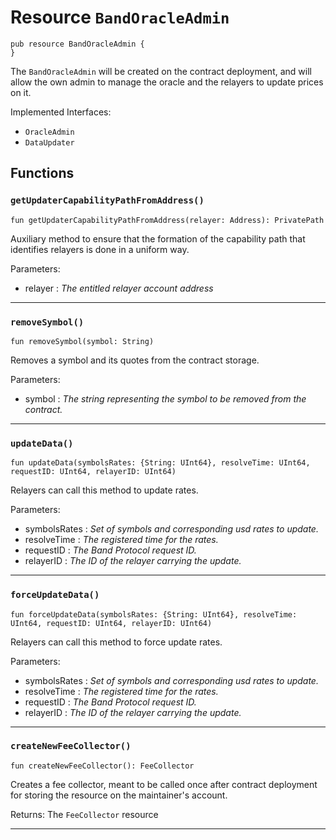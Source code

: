 # Resource `BandOracleAdmin`

```cadence
pub resource BandOracleAdmin {
}
```

The `BandOracleAdmin` will be created on the contract deployment, and will allow
the own admin to manage the oracle and the relayers to update prices on it.

Implemented Interfaces:
  - `OracleAdmin`
  - `DataUpdater`

## Functions

### `getUpdaterCapabilityPathFromAddress()`

```cadence
fun getUpdaterCapabilityPathFromAddress(relayer: Address): PrivatePath
```
Auxiliary method to ensure that the formation of the capability path that
identifies relayers is done in a uniform way.

Parameters:
  - relayer : _The entitled relayer account address_

---

### `removeSymbol()`

```cadence
fun removeSymbol(symbol: String)
```
Removes a symbol and its quotes from the contract storage.

Parameters:
  - symbol : _The string representing the symbol to be removed from the contract._

---

### `updateData()`

```cadence
fun updateData(symbolsRates: {String: UInt64}, resolveTime: UInt64, requestID: UInt64, relayerID: UInt64)
```
Relayers can call this method to update rates.

Parameters:
  - symbolsRates : _Set of symbols and corresponding usd rates to update._
  - resolveTime : _The registered time for the rates._
  - requestID : _The Band Protocol request ID._
  - relayerID : _The ID of the relayer carrying the update._

---

### `forceUpdateData()`

```cadence
fun forceUpdateData(symbolsRates: {String: UInt64}, resolveTime: UInt64, requestID: UInt64, relayerID: UInt64)
```
Relayers can call this method to force update rates.

Parameters:
  - symbolsRates : _Set of symbols and corresponding usd rates to update._
  - resolveTime : _The registered time for the rates._
  - requestID : _The Band Protocol request ID._
  - relayerID : _The ID of the relayer carrying the update._

---

### `createNewFeeCollector()`

```cadence
fun createNewFeeCollector(): FeeCollector
```
Creates a fee collector, meant to be called once after contract deployment
for storing the resource on the maintainer's account.

Returns: The `FeeCollector` resource

---
